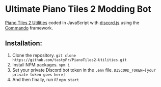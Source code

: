 # Ultimate Piano Tiles 2 Modding Bot

[Piano Tiles 2 Utilities](https://github.com/tastyFr/PianoTiles2-Utilities) coded in JavaScript with [discord.js](https://discord.js.org) using the [Commando](https://github.com/discordjs/Commando) framework.

## Installation:

1. Clone the repository.
   `git clone https://github.com/tastyFr/PianoTiles2-Utilities.git`
2. Install NPM packages.
   `npm i`
3. Set your private Discord bot token in the `.env` file.
   `DISCORD_TOKEN=[your private token goes here]`
4. And then finally, run it!
   `npm start`
